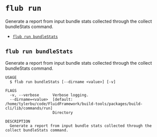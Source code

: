 `flub run`
==========

Generate a report from input bundle stats collected through the collect bundleStats command.

* [`flub run bundleStats`](#flub-run-bundlestats)

## `flub run bundleStats`

Generate a report from input bundle stats collected through the collect bundleStats command.

```
USAGE
  $ flub run bundleStats [--dirname <value>] [-v]

FLAGS
  -v, --verbose      Verbose logging.
  --dirname=<value>  [default: /home/tylerbu/code/FluidFramework/build-tools/packages/build-cli/lib/commands/run]
                     Directory

DESCRIPTION
  Generate a report from input bundle stats collected through the collect bundleStats command.
```
